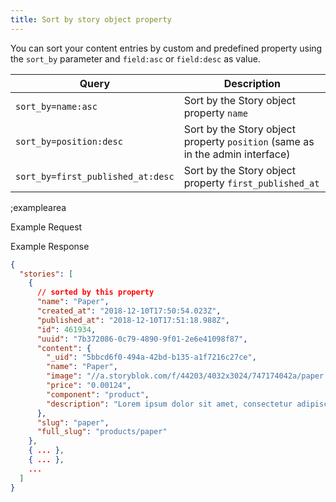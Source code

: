 ```yaml
---
title: Sort by story object property
---
```


You can sort your content entries by custom and predefined property using the `sort_by` parameter and `field:asc` or `field:desc` as value.

| Query | Description |
|---|---|
| `sort_by=name:asc` | Sort by the Story object property `name` |
| `sort_by=position:desc` | Sort by the Story object property `position` (same as in the admin interface) |
| `sort_by=first_published_at:desc` | Sort by the Story object property `first_published_at` |

;examplearea

Example Request

<RequestExample url="https://api.storyblok.com/v1/cdn/stories?sort_by=name:asc&token=ask9soUkv02QqbZgmZdeDAtt"></RequestExample>

Example Response

```json
{  
  "stories": [
    {
      // sorted by this property
      "name": "Paper",
      "created_at": "2018-12-10T17:50:54.023Z",
      "published_at": "2018-12-10T17:51:18.988Z",
      "id": 461934,
      "uuid": "7b372086-0c79-4890-9f01-2e6e41098f87",
      "content": {
        "_uid": "5bbcd6f0-494a-42bd-b135-a1f7216c27ce",
        "name": "Paper",
        "image": "//a.storyblok.com/f/44203/4032x3024/747174042a/paper.jpg",
        "price": "0.00124",
        "component": "product",
        "description": "Lorem ipsum dolor sit amet, consectetur adipiscing elit. In erat mauris, faucibus quis pharetra sit amet, pretium ac libero. Etiam vehicula eleifend bibendum."
      },
      "slug": "paper",
      "full_slug": "products/paper"
    },
    { ... },
    { ... },
    ...
  ]
}
```